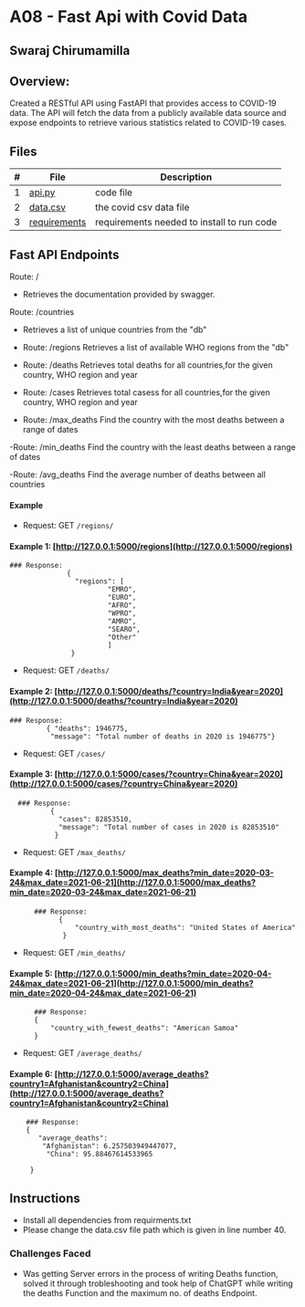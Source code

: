 # A08 - Fast Api with Covid Data
## Swaraj Chirumamilla
## Overview:

Created a RESTful API using FastAPI that provides access to COVID-19 data. The API will fetch the data from a publicly available data source and expose endpoints to retrieve various statistics related to COVID-19 cases.


## Files

|   #   | File            | Description                                        |
| :---: | --------------- | -------------------------------------------------- |
|   1   |  [api.py](https://github.com/swarajtwok/4883-SoftwareTools-Chirumamilla/blob/main/Assignments/A08/api.py)  |   code file  |
|   2 | [data.csv](https://github.com/swarajtwok/4883-SoftwareTools-Chirumamilla/blob/main/Assignments/A08/data.csv) | the covid csv data file |
|    3 | [requirements](https://github.com/swarajtwok/4883-SoftwareTools-Chirumamilla/blob/main/Assignments/A08/requirements.txt) | requirements needed to install to run code|

## Fast API Endpoints

 Route: /
- Retrieves the documentation provided by swagger.

 Route: /countries
- Retrieves a list of unique countries from the "db"

- Route: /regions
Retrieves a list of available WHO regions from the "db"

- Route: /deaths
Retrieves total deaths for all countries,for the given country, WHO region and year

- Route: /cases
Retrieves total casess for all countries,for the given country, WHO region and year

- Route: /max_deaths
Find the country with the most deaths between a range of dates

-Route: /min_deaths
Find the country with the least deaths between a range of dates

-Route: /avg_deaths
Find the average number of deaths between all countries

 #### Example

- Request: GET `/regions/`
#### Example 1: [http://127.0.0.1:5000/regions](http://127.0.0.1:5000/regions)
    ### Response:               
                  {
                    "regions": [
                            "EMRO",
                            "EURO",
                            "AFRO",
                            "WPRO",
                            "AMRO",
                            "SEARO",
                            "Other"
                            ]
                   }


                   
- Request: GET `/deaths/` 
#### Example 2: [http://127.0.0.1:5000/deaths/?country=India&year=2020](http://127.0.0.1:5000/deaths/?country=India&year=2020)
    ### Response:
             { "deaths": 1946775,
              "message": "Total number of deaths in 2020 is 1946775"}


- Request: GET `/cases/`
#### Example 3: [http://127.0.0.1:5000/cases/?country=China&year=2020](http://127.0.0.1:5000/cases/?country=China&year=2020)
      ### Response:
              {
                "cases": 82853510,
                "message": "Total number of cases in 2020 is 82853510"
               }

- Request: GET `/max_deaths/` 
#### Example 4: [http://127.0.0.1:5000/max_deaths?min_date=2020-03-24&max_date=2021-06-21](http://127.0.0.1:5000/max_deaths?min_date=2020-03-24&max_date=2021-06-21)
          ### Response:
                {
                    "country_with_most_deaths": "United States of America"
                 }

- Request: GET `/min_deaths/` 
#### Example 5: [http://127.0.0.1:5000/min_deaths?min_date=2020-04-24&max_date=2021-06-21](http://127.0.0.1:5000/min_deaths?min_date=2020-04-24&max_date=2021-06-21)
          ### Response:
          {
              "country_with_fewest_deaths": "American Samoa"
          }   
          
- Request: GET `/average_deaths/` 
#### Example 6: [http://127.0.0.1:5000/average_deaths?country1=Afghanistan&country2=China](http://127.0.0.1:5000/average_deaths?country1=Afghanistan&country2=China)
        ### Response:
        {
           "average_deaths": 
            "Afghanistan": 6.257503949447077,
             "China": 95.88467614533965
                  
         }
## Instructions

- Install all dependencies from requirments.txt
-  Please change the data.csv file path which is given in line number 40.
 
### Challenges Faced 

- Was getting Server errors in the process of writing Deaths function, solved it through trobleshooting and took help of ChatGPT while writing the deaths Function and the maximum no. of deaths Endpoint.

